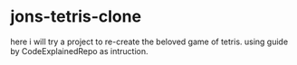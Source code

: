 # jons-tetris-clone

here i will try a project to re-create the beloved game of tetris.  using guide by CodeExplainedRepo as intruction.